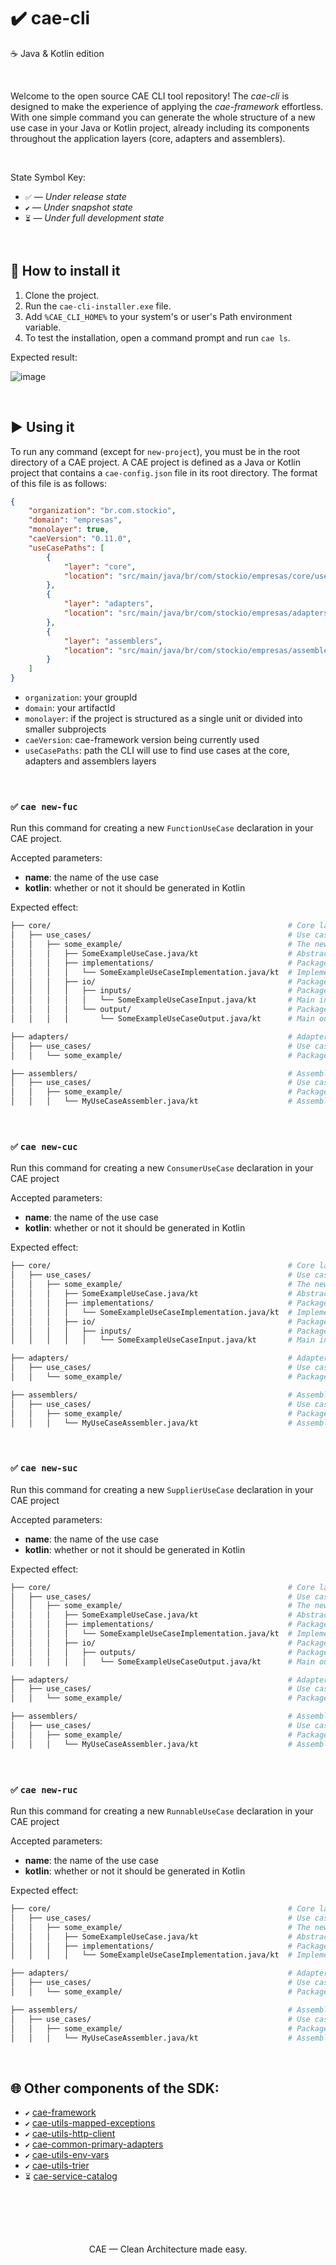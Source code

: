 # ✔️ cae-cli
☕ Java & Kotlin edition

<br>

Welcome to the open source CAE CLI tool repository! The _cae-cli_ is designed to make the experience of applying the _cae-framework_ effortless. With one simple command you can generate the whole structure of a new use case in your Java or Kotlin project, already including its components throughout the application layers (core, adapters and assemblers).

<br>

State Symbol Key:

- ``✅`` — _Under release state_
- ``✔️`` — _Under snapshot state_
- ``⏳`` — _Under full development state_

<br>

## 🔧 How to install it
1. Clone the project.
2. Run the ``cae-cli-installer.exe`` file.
3. Add ``%CAE_CLI_HOME%`` to your system's or user's Path environment variable.
4. To test the installation, open a command prompt and run ``cae ls``.

Expected result:

![image](https://github.com/user-attachments/assets/65e0410a-f283-42ae-b5e1-399abeff713b)

<br>

## ▶️ Using it
To run any command (except for ``new-project``), you must be in the root directory of a CAE project. A CAE project is defined as a Java or Kotlin project that contains a ``cae-config.json`` file in its root directory. The format of this file is as follows:

```json
{
    "organization": "br.com.stockio",
    "domain": "empresas",
    "monolayer": true,
    "caeVersion": "0.11.0",
    "useCasePaths": [
        {
            "layer": "core",
            "location": "src/main/java/br/com/stockio/empresas/core/use_cases"
        },
        {
            "layer": "adapters",
            "location": "src/main/java/br/com/stockio/empresas/adapters/use_cases"
        },
        {
            "layer": "assemblers",
            "location": "src/main/java/br/com/stockio/empresas/assemblers/use_cases"
        }
    ]
}
````
- ``organization``: your groupId
- ``domain``: your artifactId
- ``monolayer``: if the project is structured as a single unit or divided into smaller subprojects
- ``caeVersion``: cae-framework version being currently used
- ``useCasePaths``: path the CLI will use to find use cases at the core, adapters and assemblers layers

<br>

### ``✅`` ``cae new-fuc``
Run this command for creating a new ``FunctionUseCase`` declaration in your CAE project.

Accepted parameters:
- **name**: the name of the use case
- **kotlin**: whether or not it should be generated in Kotlin

Expected effect:
```bash
├── core/                                                     # Core layer package
│   ├── use_cases/                                            # Use cases package
│   │   ├── some_example/                                     # The new use case package
│   │   │   ├── SomeExampleUseCase.java/kt                    # Abstract class for the primary port of the new use case
│   │   │   ├── implementations/                              # Package for the implementation of the new use case
│   │   │   │   └── SomeExampleUseCaseImplementation.java/kt  # Implementation class of the new use case
│   │   │   ├── io/                                           # Package for the I/O declaration of the use case
│   │   │   │   ├── inputs/                                   # Package for input classes
│   │   │   │   │   └── SomeExampleUseCaseInput.java/kt       # Main input class for the new use case
│   │   │   │   └── output/                                   # Package for output classes
│   │   │   │       └── SomeExampleUseCaseOutput.java/kt      # Main output class for the new use case

├── adapters/                                                 # Adapters layer package
│   ├── use_cases/                                            # Use cases package
│   │   └── some_example/                                     # Package for the new use case adapters (starts empty)

├── assemblers/                                               # Assemblers layer
│   ├── use_cases/                                            # Use cases package
│   │   ├── some_example/                                     # Package for assembling the new use case
│   │   │   └── MyUseCaseAssembler.java/kt                    # Assembler class (Factory) for the use case

```

<br>

### ``✅`` ``cae new-cuc``
Run this command for creating a new ``ConsumerUseCase`` declaration in your CAE project

Accepted parameters:
- **name**: the name of the use case
- **kotlin**: whether or not it should be generated in Kotlin

Expected effect:
```bash
├── core/                                                     # Core layer package
│   ├── use_cases/                                            # Use cases package
│   │   ├── some_example/                                     # The new use case package
│   │   │   ├── SomeExampleUseCase.java/kt                    # Abstract class for the primary port of the new use case
│   │   │   ├── implementations/                              # Package for the implementation of the new use case
│   │   │   │   └── SomeExampleUseCaseImplementation.java/kt  # Implementation class of the new use case
│   │   │   ├── io/                                           # Package for the I/O declaration of the use case
│   │   │   │   ├── inputs/                                   # Package for input classes
│   │   │   │   │   └── SomeExampleUseCaseInput.java/kt       # Main input class for the new use case

├── adapters/                                                 # Adapters layer package
│   ├── use_cases/                                            # Use cases package
│   │   └── some_example/                                     # Package for the new use case adapters (starts empty)

├── assemblers/                                               # Assemblers layer
│   ├── use_cases/                                            # Use cases package
│   │   ├── some_example/                                     # Package for assembling the new use case
│   │   │   └── MyUseCaseAssembler.java/kt                    # Assembler class (Factory) for the use case

```
<br>

### ``✅`` ``cae new-suc``
Run this command for creating a new ``SupplierUseCase`` declaration in your CAE project


Accepted parameters:
- **name**: the name of the use case
- **kotlin**: whether or not it should be generated in Kotlin

Expected effect:
```bash
├── core/                                                     # Core layer package
│   ├── use_cases/                                            # Use cases package
│   │   ├── some_example/                                     # The new use case package
│   │   │   ├── SomeExampleUseCase.java/kt                    # Abstract class for the primary port of the new use case
│   │   │   ├── implementations/                              # Package for the implementation of the new use case
│   │   │   │   └── SomeExampleUseCaseImplementation.java/kt  # Implementation class of the new use case
│   │   │   ├── io/                                           # Package for the I/O declaration of the use case
│   │   │   │   ├── outputs/                                  # Package for output classes
│   │   │   │   │   └── SomeExampleUseCaseOutput.java/kt      # Main output class for the new use case

├── adapters/                                                 # Adapters layer package
│   ├── use_cases/                                            # Use cases package
│   │   └── some_example/                                     # Package for the new use case adapters (starts empty)

├── assemblers/                                               # Assemblers layer
│   ├── use_cases/                                            # Use cases package
│   │   ├── some_example/                                     # Package for assembling the new use case
│   │   │   └── MyUseCaseAssembler.java/kt                    # Assembler class (Factory) for the use case

```
<br>

### ``✅`` ``cae new-ruc``
Run this command for creating a new ``RunnableUseCase`` declaration in your CAE project

Accepted parameters:
- **name**: the name of the use case
- **kotlin**: whether or not it should be generated in Kotlin

Expected effect:
```bash
├── core/                                                     # Core layer package
│   ├── use_cases/                                            # Use cases package
│   │   ├── some_example/                                     # The new use case package
│   │   │   ├── SomeExampleUseCase.java/kt                    # Abstract class for the primary port of the new use case
│   │   │   ├── implementations/                              # Package for the implementation of the new use case
│   │   │   │   └── SomeExampleUseCaseImplementation.java/kt  # Implementation class of the new use case

├── adapters/                                                 # Adapters layer package
│   ├── use_cases/                                            # Use cases package
│   │   └── some_example/                                     # Package for the new use case adapters (starts empty)

├── assemblers/                                               # Assemblers layer
│   ├── use_cases/                                            # Use cases package
│   │   ├── some_example/                                     # Package for assembling the new use case
│   │   │   └── MyUseCaseAssembler.java/kt                    # Assembler class (Factory) for the use case

```

<br>

## 🌐 Other components of the SDK:

- ``✔️`` [cae-framework](https://github.com/clean-arch-enablers-project/cae-framework)
- ``✔️`` [cae-utils-mapped-exceptions](https://github.com/clean-arch-enablers-project/cae-utils-mapped-exceptions)
- ``✔️`` [cae-utils-http-client](https://github.com/clean-arch-enablers-project/cae-utils-http-client)
- ``✔️`` [cae-common-primary-adapters](https://github.com/clean-arch-enablers-project/cae-common-primary-adapters)
- ``✔️`` [cae-utils-env-vars](https://github.com/clean-arch-enablers-project/cae-utils-env-vars)
- ``✔️`` [cae-utils-trier](https://github.com/clean-arch-enablers-project/cae-utils-trier)
- ``⏳`` [cae-service-catalog](https://github.com/clean-arch-enablers-project/cae-service-catalog)

<br>
<br>
<br>
<br>

<p align="center">
  CAE — Clean Architecture made easy.
</p>
